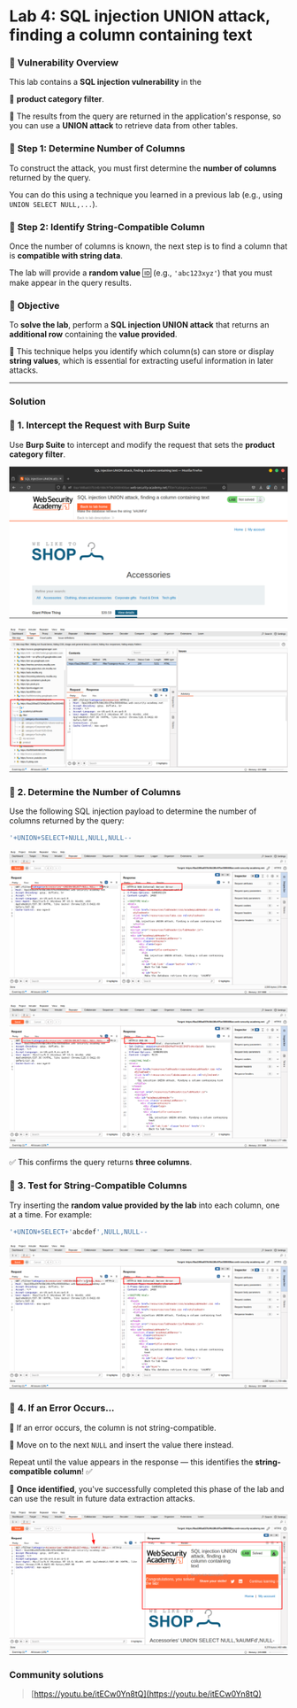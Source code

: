 # Lab 4: SQL injection UNION attack, finding a column containing text

### 🐞 **Vulnerability Overview**

This lab contains a **SQL injection vulnerability** in the

📂 **product category filter**.

🧩 The results from the query are returned in the application's response, so you can use a **UNION attack** to retrieve data from other tables.

### 📐 **Step 1: Determine Number of Columns**

To construct the attack, you must first determine the **number of columns** returned by the query.

You can do this using a technique you learned in a previous lab (e.g., using `UNION SELECT NULL,...`).

### 🔎 **Step 2: Identify String-Compatible Column**

Once the number of columns is known, the next step is to find a column that is **compatible with string data**.

The lab will provide a **random value** 🆔 (e.g., `'abc123xyz'`) that you must make appear in the query results.

### 🎯 **Objective**

To **solve the lab**, perform a **SQL injection UNION attack** that returns an **additional row** containing the **value provided**.

🧪 This technique helps you identify which column(s) can store or display **string values**, which is essential for extracting useful information in later attacks.

---

### **Solution**

### 🔧 **1. Intercept the Request with Burp Suite**

Use **Burp Suite** to intercept and modify the request that sets the **product category filter**.  

![2025-05-21_04-08.png](LabImg/2025-05-21_04-08.png)

![2025-05-21_04-09.png](LabImg/2025-05-21_04-09.png)

### 🔢 **2. Determine the Number of Columns**

Use the following SQL injection payload to determine the number of columns returned by the query:

```sql
'+UNION+SELECT+NULL,NULL,NULL--
```

![2025-05-21_04-10.png](LabImg/2025-05-21_04-10.png)

![2025-05-21_04-10_1.png](LabImg/2025-05-21_04-10_1.png)

✅ This confirms the query returns **three columns**.

### 🧪 **3. Test for String-Compatible Columns**

Try inserting the **random value provided by the lab** into each column, one at a time. For example:

```sql
'+UNION+SELECT+'abcdef',NULL,NULL--
```

![2025-05-21_04-11.png](LabImg/2025-05-21_04-11.png)

### 🔁 **4. If an Error Occurs...**

🚫 If an error occurs, the column is not string-compatible.

🔄 Move on to the next `NULL` and insert the value there instead.

Repeat until the value appears in the response — this identifies the **string-compatible column**! ✅

🎯 **Once identified**, you've successfully completed this phase of the lab and can use the result in future data extraction attacks.

![2025-05-21_04-15.png](LabImg/2025-05-21_04-15.png)

### **Community solutions**

> [https://youtu.be/itECw0Yn8tQ](https://youtu.be/itECw0Yn8tQ)
>
